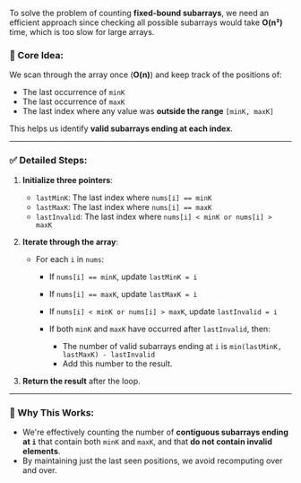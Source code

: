 To solve the problem of counting **fixed-bound subarrays**, we need an efficient approach since checking all possible subarrays would take **O(n²)** time, which is too slow for large arrays.

### 🚀 Core Idea:
We scan through the array once (**O(n)**) and keep track of the positions of:
- The last occurrence of `minK`
- The last occurrence of `maxK`
- The last index where any value was **outside the range** `[minK, maxK]`

This helps us identify **valid subarrays ending at each index**.

---

### ✅ Detailed Steps:

1. **Initialize three pointers**:
   - `lastMinK`: The last index where `nums[i] == minK`
   - `lastMaxK`: The last index where `nums[i] == maxK`
   - `lastInvalid`: The last index where `nums[i] < minK or nums[i] > maxK`

2. **Iterate through the array**:
   - For each `i` in `nums`:
     - If `nums[i] == minK`, update `lastMinK = i`
     - If `nums[i] == maxK`, update `lastMaxK = i`
     - If `nums[i] < minK or nums[i] > maxK`, update `lastInvalid = i`
     
     - If both `minK` and `maxK` have occurred after `lastInvalid`, then:
       - The number of valid subarrays ending at `i` is `min(lastMinK, lastMaxK) - lastInvalid`
       - Add this number to the result.

3. **Return the result** after the loop.

---

### 🧠 Why This Works:

- We're effectively counting the number of **contiguous subarrays ending at `i`** that contain both `minK` and `maxK`, and that **do not contain invalid elements**.
- By maintaining just the last seen positions, we avoid recomputing over and over.
